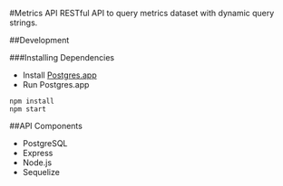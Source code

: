 #Metrics API
RESTful API to query metrics dataset with dynamic query strings.

##Development

###Installing Dependencies
- Install [Postgres.app](http://postgresapp.com/)
- Run Postgres.app
```
npm install
npm start
```

##API Components

- PostgreSQL
- Express
- Node.js
- Sequelize